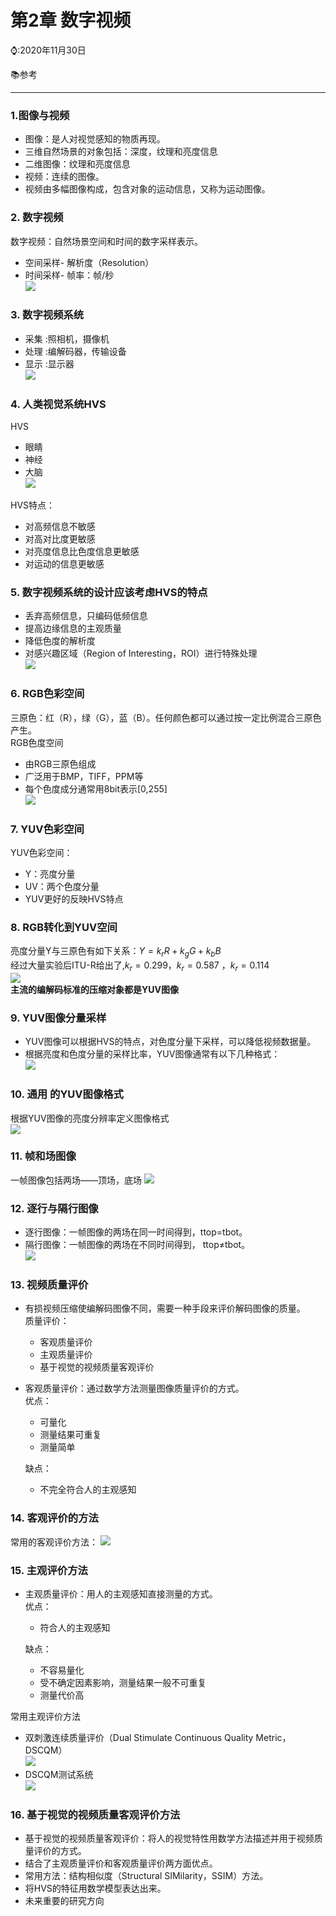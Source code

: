 # 第2章 数字视频   

⌚️:2020年11月30日

📚参考

---



### 1.图像与视频   
* 图像：是人对视觉感知的物质再现。   
* 三维自然场景的对象包括：深度，纹理和亮度信息   
* 二维图像：纹理和亮度信息     
* 视频：连续的图像。   
* 视频由多幅图像构成，包含对象的运动信息，又称为运动图像。   
### 2. 数字视频   
数字视频：自然场景空间和时间的数字采样表示。   
* 空间采样- 解析度（Resolution）     
* 时间采样- 帧率：帧/秒  
![](../imgs/06.png)    

### 3. 数字视频系统   
* 采集 :照相机，摄像机 
* 处理 :编解码器，传输设备   
* 显示 :显示器   
![](../imgs/07.png)  
### 4. 人类视觉系统HVS   
HVS   
* 眼睛   
* 神经   
* 大脑   
  ![](../imgs/08.png)  
  

HVS特点：   
* 对高频信息不敏感   
* 对高对比度更敏感   
* 对亮度信息比色度信息更敏感   
* 对运动的信息更敏感  
  
### 5. 数字视频系统的设计应该考虑HVS的特点  
* 丢弃高频信息，只编码低频信息   
* 提高边缘信息的主观质量   
* 降低色度的解析度   
* 对感兴趣区域（Region of Interesting，ROI）进行特殊处理   
![](../imgs/09.png)  
### 6. RGB色彩空间   
三原色：红（R），绿（G），蓝（B）。任何颜色都可以通过按一定比例混合三原色产生。   
RGB色度空间   
* 由RGB三原色组成   
* 广泛用于BMP，TIFF，PPM等   
* 每个色度成分通常用8bit表示[0,255]  
![](../imgs/10.png)   
### 7. YUV色彩空间   
YUV色彩空间：   
* Y：亮度分量   
* UV：两个色度分量   
* YUV更好的反映HVS特点   
  
### 8. RGB转化到YUV空间   
亮度分量Y与三原色有如下关系：$Y = k_rR + k_gG + k_bB$    
经过大量实验后ITU-R给出了,$k_r = 0.299$，$k_r = 0.587$ ，$k_r = 0.114$   
![](../imgs/11.png)  
**主流的编解码标准的压缩对象都是YUV图像**   
### 9. YUV图像分量采样   
* YUV图像可以根据HVS的特点，对色度分量下采样，可以降低视频数据量。   
* 根据亮度和色度分量的采样比率，YUV图像通常有以下几种格式：   
![](../imgs/12.png)  
### 10. 通用 的YUV图像格式   
根据YUV图像的亮度分辨率定义图像格式   
![](../imgs/13.png)  
### 11. 帧和场图像   
一帧图像包括两场——顶场，底场 
![](../imgs/14.png)   
### 12. 逐行与隔行图像   
* 逐行图像：一帧图像的两场在同一时间得到，ttop=tbot。   
* 隔行图像：一帧图像的两场在不同时间得到， ttop≠tbot。   
![](../imgs/15.png)  
### 13. 视频质量评价   
* 有损视频压缩使编解码图像不同，需要一种手段来评价解码图像的质量。   
    质量评价：   
    * 客观质量评价     
    * 主观质量评价   
    * 基于视觉的视频质量客观评价   
   
* 客观质量评价：通过数学方法测量图像质量评价的方式。   
    优点：    
    * 可量化   
    * 测量结果可重复   
    *  测量简单 
    
    缺点：  
    * 不完全符合人的主观感知 

### 14. 客观评价的方法   
常用的客观评价方法： 
![](../imgs/16.png)  
### 15. 主观评价方法   
* 主观质量评价：用人的主观感知直接测量的方式。  
    优点： 
    * 符合人的主观感知 
      
  
  缺点：   
    * 不容易量化   
    * 受不确定因素影响，测量结果一般不可重复   
    * 测量代价高   
      

常用主观评价方法 
* 双刺激连续质量评价（Dual Stimulate Continuous Quality Metric，DSCQM）  
![](../imgs/17.png)   
* DSCQM测试系统  
![](../imgs/18.png)  
### 16. 基于视觉的视频质量客观评价方法   
* 基于视觉的视频质量客观评价：将人的视觉特性用数学方法描述并用于视频质量评价的方式。   
* 结合了主观质量评价和客观质量评价两方面优点。   
* 常用方法：结构相似度（Structural SIMilarity，SSIM）方法。    
* 将HVS的特征用数学模型表达出来。   
* 未来重要的研究方向   